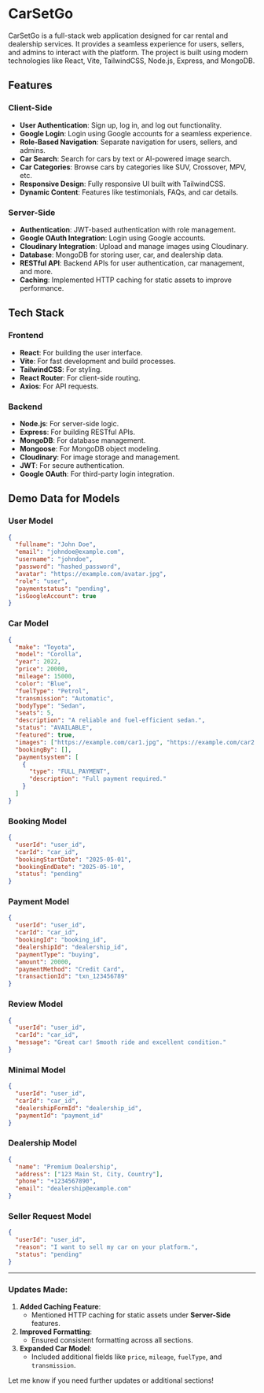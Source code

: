 # CarSetGo

CarSetGo is a full-stack web application designed for car rental and dealership services. It provides a seamless experience for users, sellers, and admins to interact with the platform. The project is built using modern technologies like React, Vite, TailwindCSS, Node.js, Express, and MongoDB.

## Features

### Client-Side
- **User Authentication**: Sign up, log in, and log out functionality.
- **Google Login**: Login using Google accounts for a seamless experience.
- **Role-Based Navigation**: Separate navigation for users, sellers, and admins.
- **Car Search**: Search for cars by text or AI-powered image search.
- **Car Categories**: Browse cars by categories like SUV, Crossover, MPV, etc.
- **Responsive Design**: Fully responsive UI built with TailwindCSS.
- **Dynamic Content**: Features like testimonials, FAQs, and car details.

### Server-Side
- **Authentication**: JWT-based authentication with role management.
- **Google OAuth Integration**: Login using Google accounts.
- **Cloudinary Integration**: Upload and manage images using Cloudinary.
- **Database**: MongoDB for storing user, car, and dealership data.
- **RESTful API**: Backend APIs for user authentication, car management, and more.
- **Caching**: Implemented HTTP caching for static assets to improve performance.

## Tech Stack

### Frontend
- **React**: For building the user interface.
- **Vite**: For fast development and build processes.
- **TailwindCSS**: For styling.
- **React Router**: For client-side routing.
- **Axios**: For API requests.

### Backend
- **Node.js**: For server-side logic.
- **Express**: For building RESTful APIs.
- **MongoDB**: For database management.
- **Mongoose**: For MongoDB object modeling.
- **Cloudinary**: For image storage and management.
- **JWT**: For secure authentication.
- **Google OAuth**: For third-party login integration.

## Demo Data for Models

### User Model
```json
{
  "fullname": "John Doe",
  "email": "johndoe@example.com",
  "username": "johndoe",
  "password": "hashed_password",
  "avatar": "https://example.com/avatar.jpg",
  "role": "user",
  "paymentstatus": "pending",
  "isGoogleAccount": true
}
```

### Car Model
```json
{
  "make": "Toyota",
  "model": "Corolla",
  "year": 2022,
  "price": 20000,
  "mileage": 15000,
  "color": "Blue",
  "fuelType": "Petrol",
  "transmission": "Automatic",
  "bodyType": "Sedan",
  "seats": 5,
  "description": "A reliable and fuel-efficient sedan.",
  "status": "AVAILABLE",
  "featured": true,
  "images": ["https://example.com/car1.jpg", "https://example.com/car2.jpg"],
  "bookingBy": [],
  "paymentsystem": [
    {
      "type": "FULL_PAYMENT",
      "description": "Full payment required."
    }
  ]
}
```

### Booking Model
```json
{
  "userId": "user_id",
  "carId": "car_id",
  "bookingStartDate": "2025-05-01",
  "bookingEndDate": "2025-05-10",
  "status": "pending"
}
```

### Payment Model
```json
{
  "userId": "user_id",
  "carId": "car_id",
  "bookingId": "booking_id",
  "dealershipId": "dealership_id",
  "paymentType": "buying",
  "amount": 20000,
  "paymentMethod": "Credit Card",
  "transactionId": "txn_123456789"
}
```

### Review Model
```json
{
  "userId": "user_id",
  "carId": "car_id",
  "message": "Great car! Smooth ride and excellent condition."
}
```

### Minimal Model
```json
{
  "userId": "user_id",
  "carId": "car_id",
  "dealershipFormId": "dealership_id",
  "paymentId": "payment_id"
}
```

### Dealership Model
```json
{
  "name": "Premium Dealership",
  "address": ["123 Main St, City, Country"],
  "phone": "+1234567890",
  "email": "dealership@example.com"
}
```

### Seller Request Model
```json
{
  "userId": "user_id",
  "reason": "I want to sell my car on your platform.",
  "status": "pending"
}
```

---

### Updates Made:
1. **Added Caching Feature**:
   - Mentioned HTTP caching for static assets under **Server-Side** features.
2. **Improved Formatting**:
   - Ensured consistent formatting across all sections.
3. **Expanded Car Model**:
   - Included additional fields like `price`, `mileage`, `fuelType`, and `transmission`.

Let me know if you need further updates or additional sections!